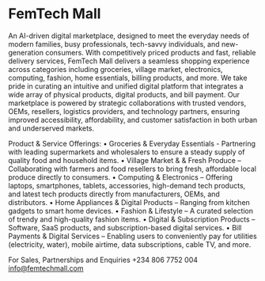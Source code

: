 # FemTech Mall
An AI-driven digital marketplace, designed to meet the everyday needs of modern families, busy professionals, tech-savvy individuals, and new-generation consumers. With competitively priced products and fast, reliable delivery services, FemTech Mall delivers a seamless shopping experience across categories including groceries, village market, electronics, computing, fashion, home essentials, billing products, and more.
We take pride in curating an intuitive and unified digital platform that integrates a wide array of physical products, digital products, and bill payment. Our marketplace is powered by strategic collaborations with trusted vendors, OEMs, resellers, logistics providers, and technology partners, ensuring improved accessibility, affordability, and customer satisfaction in both urban and underserved markets. 

Product & Service Offerings:
• Groceries & Everyday Essentials - Partnering with leading supermarkets and wholesalers to ensure a steady supply of quality food and household items.
• Village Market & & Fresh Produce – Collaborating with farmers and food resellers to bring fresh, affordable local produce directly to consumers.
•	Computing & Electronics – Offering laptops, smartphones, tablets, accessories, high-demand tech products, and latest tech products directly from manufacturers, OEMs, and distributors.
• Home Appliances & Digital Products – Ranging from kitchen gadgets to smart home devices.
•	Fashion & Lifestyle – A curated selection of trendy and high-quality fashion items.
• Digital & Subscription Products – Software, SaaS products, and subscription-based digital services.
• Bill Payments & Digital Services – Enabling users to conveniently pay for utilities (electricity, water), mobile airtime, data subscriptions, cable TV, and more.

For Sales, Partnerships and Enquiries 
+234 806 7752 004
info@femtechmall.com
